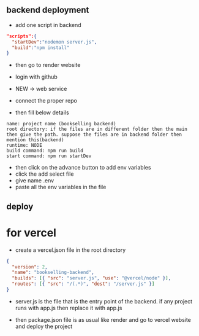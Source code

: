 ## backend deployment

- add one script in backend

```json
"scripts":{
  "startDev":"nodemon server.js",
  "build":"npm install"
}
```

- then go to render website
- login with github
- NEW -> web service
- connect the proper repo

- then fill below details

```
name: project name (bookselling backend)
root directory: if the files are in different folder then the main then give the path. suppose the files are in backend folder then mention this(backend)
runtime: NODE
build command: npm run build
start command: npm run startDev

```

- then click on the advance button to add env variables
- click the add select file
- give name .env
- paste all the env variables in the file

## deploy

# for vercel

- create a vercel.json file in the root directory

```json
{
  "version": 2,
  "name": "bookselling-backend",
  "builds": [{ "src": "server.js", "use": "@vercel/node" }],
  "routes": [{ "src": "/(.*)", "dest": "/server.js" }]
}
```
- server.js is the file that is the entry point of the backend. if any project runs with app.js then replace it with app.js

- then package.json file is as usual like render and go to vercel website and deploy the project